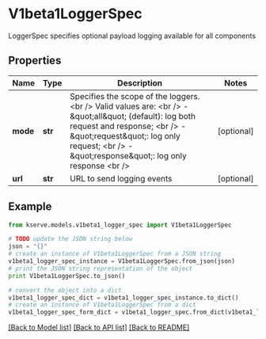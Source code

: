 # V1beta1LoggerSpec

LoggerSpec specifies optional payload logging available for all components

## Properties

Name | Type | Description | Notes
------------ | ------------- | ------------- | -------------
**mode** | **str** | Specifies the scope of the loggers. &lt;br /&gt; Valid values are: &lt;br /&gt; - \&quot;all\&quot; (default): log both request and response; &lt;br /&gt; - \&quot;request\&quot;: log only request; &lt;br /&gt; - \&quot;response\&quot;: log only response &lt;br /&gt; | [optional] 
**url** | **str** | URL to send logging events | [optional] 

## Example

```python
from kserve.models.v1beta1_logger_spec import V1beta1LoggerSpec

# TODO update the JSON string below
json = "{}"
# create an instance of V1beta1LoggerSpec from a JSON string
v1beta1_logger_spec_instance = V1beta1LoggerSpec.from_json(json)
# print the JSON string representation of the object
print V1beta1LoggerSpec.to_json()

# convert the object into a dict
v1beta1_logger_spec_dict = v1beta1_logger_spec_instance.to_dict()
# create an instance of V1beta1LoggerSpec from a dict
v1beta1_logger_spec_form_dict = v1beta1_logger_spec.from_dict(v1beta1_logger_spec_dict)
```
[[Back to Model list]](../README.md#documentation-for-models) [[Back to API list]](../README.md#documentation-for-api-endpoints) [[Back to README]](../README.md)


